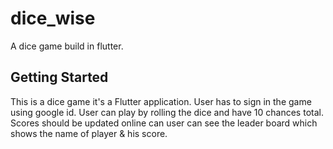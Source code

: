 # dice_wise

A dice game build in flutter.

## Getting Started

This is a dice game it's a Flutter application.
User has to sign in the game using google id.
User can play by rolling the dice and have 10 chances total.
Scores should be updated online can user can see the leader board
which shows the name of player & his score.
